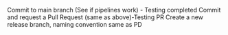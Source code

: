 Commit to main branch (See if pipelines work) - Testing completed
Commit and request a Pull Request (same as above)-Testing PR
Create a new release branch, naming convention same as PD
